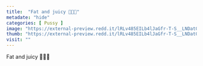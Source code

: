 ```yaml
---
title:  "Fat and juicy 🥵😩🤤"
metadate: "hide"
categories: [ Pussy ]
image: "https://external-preview.redd.it/lRLv485EILb4lJaGfr-T-S__LNDat0uuRSJ2Bn7g7WA.jpg?auto=webp&s=ad421543092bb7bd5bfae68149d042ff604de65a"
thumb: "https://external-preview.redd.it/lRLv485EILb4lJaGfr-T-S__LNDat0uuRSJ2Bn7g7WA.jpg?width=320&crop=smart&auto=webp&s=1cec7a0264c0e97526e9ccdb43d9f3dda1339ea1"
visit: ""
---
```

Fat and juicy 🥵😩🤤
